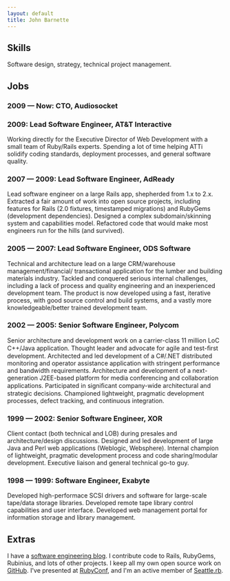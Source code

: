 ```yaml
---
layout: default
title: John Barnette
---
```


## Skills

Software design, strategy, technical project management.

## Jobs

### 2009 &mdash; Now: CTO, Audiosocket

### 2009: Lead Software Engineer, AT&T Interactive

Working directly for the Executive Director of Web Development with a
small team of Ruby/Rails experts. Spending a lot of time helping ATTi
solidify coding standards, deployment processes, and general software
quality.

### 2007 &mdash; 2009: Lead Software Engineer, AdReady

Lead software engineer on a large Rails app, shepherded from 1.x to
2.x. Extracted a fair amount of work into open source projects,
including features for Rails (2.0 fixtures, timestamped migrations)
and RubyGems (development dependencies). Designed a complex
subdomain/skinning system and capabilities model. Refactored code that
would make most engineers run for the hills (and survived).

### 2005 &mdash; 2007: Lead Software Engineer, ODS Software

Technical and architecture lead on a large CRM/warehouse
management/financial/ transactional application for the lumber and
building materials industry. Tackled and conquered serious internal
challenges, including a lack of process and quality engineering and an
inexperienced development team. The product is now developed using a
fast, iterative process, with good source control and build systems,
and a vastly more knowledgeable/better trained development team.

### 2002 &mdash; 2005: Senior Software Engineer, Polycom

Senior architecture and development work on a carrier-class 11 million
LoC C++/Java application. Thought leader and advocate for agile and
test-ﬁrst development. Architected and led development of a C#/.NET
distributed monitoring and operator assistance application with
stringent performance and bandwidth requirements. Architecture and
development of a next-generation J2EE-based platform for media
conferencing and collaboration applications. Participated in
signiﬁcant company-wide architectural and strategic
decisions. Championed lightweight, pragmatic development processes,
defect tracking, and continuous integration.

### 1999 &mdash; 2002: Senior Software Engineer, XOR

Client contact (both technical and LOB) during presales and
architecture/design discussions. Designed and led development of large
Java and Perl web applications (Weblogic, Websphere). Internal
champion of lightweight, pragmatic development process and code
sharing/modular development. Executive liaison and general technical
go-to guy.

### 1998 &mdash; 1999: Software Engineer, Exabyte

Developed high-performace SCSI drivers and software for large-scale
tape/data storage libraries. Developed remote tape library control
capabilities and user interface. Developed web management portal for
information storage and library management.

## Extras

I have a [software engineering blog](http://jbarnette.com). I
contribute code to Rails, RubyGems, Rubinius, and lots of other
projects. I keep all my own open source work on
[GitHub](http://github.com/jbarnette). I've presented at
[RubyConf](http://rubyconf.org), and I'm an active member of
[Seattle.rb](http://seattlerb.org).
